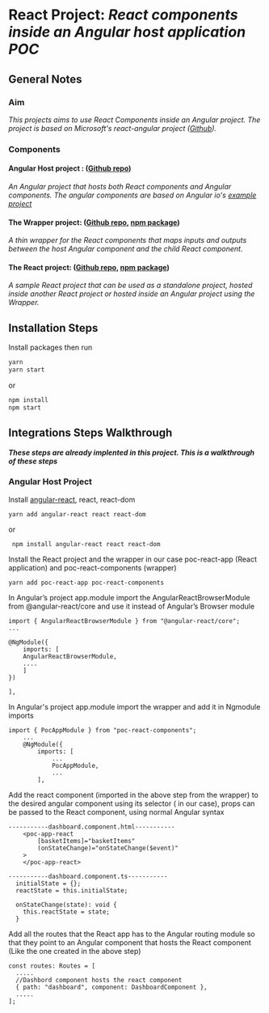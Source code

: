 # **React Project**:  _React components inside an Angular host application POC_

## General Notes

### Aim

_This projects aims to use React Components inside an Angular project.
The project is based on Microsoft's react-angular project ([Github](https://github.com/Microsoft/angular-react))._

### Components

#### Angular Host project : ([Github repo](https://github.com/AndrewMagdy/angular-project))

_An Angular project that hosts both React components and Angular components.
The angular components are based on Angular io's [example project](https://github.com/angular/angular/tree/master/aio/content/examples/toh-pt6)_

#### The Wrapper project: ([Github repo,](https://github.com/AndrewMagdy/thin-wrapper) [npm package](https://www.npmjs.com/package/poc-react-components))

_A thin wrapper for the React components that maps inputs and outputs between the host Angular component and the child React component._

#### The React project: ([Github repo](https://github.com/AndrewMagdy/poc-react-app), [npm package](https://www.npmjs.com/package/poc-react-app))

_A sample React project that can be used as a standalone project, hosted inside another React project or hosted inside an Angular project using the Wrapper._

## Installation Steps

Install packages then run

```bash
yarn
yarn start
```

or

```bash
npm install
npm start
```

## Integrations Steps Walkthrough

_**These steps are already implented in this project. This is a walkthrough of these steps**_

### Angular Host Project

Install [angular-react](https://github.com/Microsoft/angular-react), react, react-dom

    yarn add angular-react react react-dom

or

     npm install angular-react react react-dom

Install the React project and the wrapper in our case poc-react-app (React application) and poc-react-components (wrapper)

    yarn add poc-react-app poc-react-components

In Angular’s project app.module import the AngularReactBrowserModule from @angular-react/core and use it instead of Angular’s Browser module

```JS
import { AngularReactBrowserModule } from "@angular-react/core";
...

@NgModule({
    imports: [
    AngularReactBrowserModule,
    ....
    ]
})

],

```
In Angular's project app.module import the wrapper and add it in Ngmodule imports

```JS
import { PocAppModule } from "poc-react-components";
    ...
    @NgModule({
        imports: [
            ...
            PocAppModule,
            ...
        ],
```

Add the react component (imported in the above step from the wrapper) to the desired angular component using its selector (<poc-react-app> in our case),
props can be passed to the React component, using normal Angular syntax

```JS
-----------dashboard.component.html-----------
    <poc-app-react
        [basketItems]="basketItems"
        (onStateChange)="onStateChange($event)"
    >
    </poc-app-react>

```

```JS
-----------dashboard.component.ts-----------
  initialState = {};
  reactState = this.initialState;

  onStateChange(state): void {
    this.reactState = state;
  }
```

Add all the routes that the React app has to the Angular routing module so that they point to an Angular component that hosts the React component (Like the one created in the above step)

```JS
const routes: Routes = [
  .....
  //Dashbord component hosts the react component
  { path: "dashboard", component: DashboardComponent },
  .....
];
```
